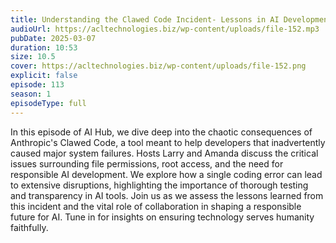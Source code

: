 ```yaml
---
title: Understanding the Clawed Code Incident- Lessons in AI Development 
audioUrl: https://acltechnologies.biz/wp-content/uploads/file-152.mp3
pubDate: 2025-03-07
duration: 10:53
size: 10.5
cover: https://acltechnologies.biz/wp-content/uploads/file-152.png
explicit: false
episode: 113
season: 1
episodeType: full
---
```

In this episode of AI Hub, we dive deep into the chaotic consequences of Anthropic's Clawed Code, a tool meant to help developers that inadvertently caused major system failures. Hosts Larry and Amanda discuss the critical issues surrounding file permissions, root access, and the need for responsible AI development. We explore how a single coding error can lead to extensive disruptions, highlighting the importance of thorough testing and transparency in AI tools. Join us as we assess the lessons learned from this incident and the vital role of collaboration in shaping a responsible future for AI. Tune in for insights on ensuring technology serves humanity faithfully.